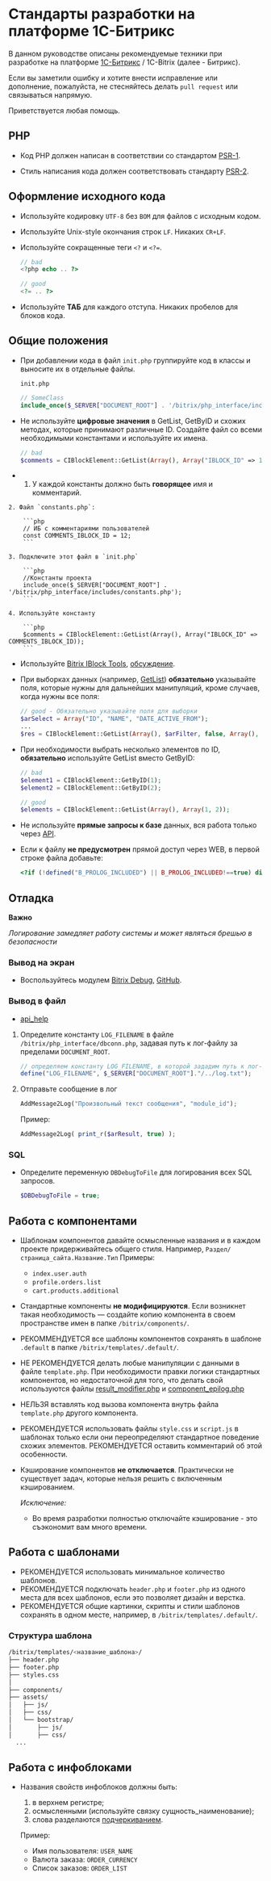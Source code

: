 # Стандарты разработки на платформе 1С-Битрикс

В данном руководстве описаны рекомендуемые техники при разработке на платформе [1С-Битрикс](http://www.1c-bitrix.ru/) / 1C-Bitrix (далее - Битрикс).

Если вы заметили ошибку и хотите внести исправление или дополнение, пожалуйста, не стесняйтесь делать `pull request` или связываться напрямую.

Приветствуется любая помощь.

## PHP

* Код PHP должен написан в соответствии со стандартом [PSR-1](https://github.com/php-fig/fig-standards/blob/master/accepted/PSR-1-basic-coding-standard.md).

* Стиль написания кода должен соответствовать стандарту [PSR-2](https://github.com/php-fig/fig-standards/blob/master/accepted/PSR-2-coding-style-guide.md).

## Оформление исходного кода

- Используйте кодировку `UTF-8` без `BOM` для файлов с исходным кодом.
- Используйте Unix-style окончания строк `LF`. Никаких `CR+LF`.
- Используйте сокращенные теги `<?` и `<?=`.
 
    ```php
    // bad
    <?php echo .. ?>

    // good
    <?= .. ?>
    ```

- Используйте **ТАБ** для каждого отступа. Никаких пробелов для блоков кода.

## Общие положения

- При добавлении кода в файл `init.php` группируйте код в классы и выносите их в отдельные файлы.
 
    `init.php`
    ```php
    // SomeClass
    include_once($_SERVER["DOCUMENT_ROOT"] . '/bitrix/php_interface/includes/some_class.php');
    ```
- Не используйте **цифровые значения** в GetList, GetByID и схожих методах, которые принимают различные ID. Создайте файл со всеми необходимыми константами и используйте их имена. 

    ```php
    // bad
    $comments = CIBlockElement::GetList(Array(), Array("IBLOCK_ID" => 12));
    ```

*    1. У каждой константы должно быть **говорящее** имя и комментарий.

    2. Файл `constants.php`:

        ```php
        // ИБ с комментариями пользователей
        const COMMENTS_IBLOCK_ID = 12;
        ```
        
    3. Подключите этот файл в `init.php`
        
        ```php
        //Константы проекта
        include_once($_SERVER["DOCUMENT_ROOT"] . '/bitrix/php_interface/includes/constants.php');
        ```
        
    4. Используйте константу
        
        ```php
        $comments = CIBlockElement::GetList(Array(), Array("IBLOCK_ID" => COMMENTS_IBLOCK_ID));
        ```

- Используйте [Bitrix IBlock Tools](https://github.com/xescoder/bitrix-iblock-tools), [обсуждение](http://habrahabr.ru/post/185080/).
- При выборках данных (например, [GetList](http://dev.1c-bitrix.ru/api_help/iblock/classes/ciblockelement/getlist.php)) **обязательно** указывайте поля, которые нужны для дальнейших манипуляций, кроме случаев, когда нужны все поля:

    ```php
    // good - Обязательно указывайте поля для выборки
    $arSelect = Array("ID", "NAME", "DATE_ACTIVE_FROM");
    ...
    $res = CIBlockElement::GetList(Array(), $arFilter, false, Array(), $arSelect);
    ```
- При необходимости выбрать несколько элементов по ID, **обязательно** используйте GetList вместо GetByID:

    ```php
    // bad
    $element1 = CIBlockElement::GetByID(1);
    $element2 = CIBlockElement::GetByID(2);

    // good
    $elements = CIBlockElement::GetList(Array(), Array(1, 2));
    ```
- Не используйте **прямые запросы к базе** данных, вся работа только через [API](http://dev.1c-bitrix.ru/api_help/).
- Если к файлу **не предусмотрен** прямой доступ через WEB, в первой строке файла добавьте:

    ```php
    <?if (!defined("B_PROLOG_INCLUDED") || B_PROLOG_INCLUDED!==true) die();?>
    ```

## Отладка

**Важно**

  *Логирование замедляет работу системы и может являться брешью в безопасности*

### Вывод на экран

* Воспользуйтесь модулем [Bitrix Debug](http://marketplace.1c-bitrix.ru/solutions/scrollup.bxd/), [GitHub](https://github.com/ancorp/bitrix-debug).

### Вывод в файл

* [api_help](http://dev.1c-bitrix.ru/api_help/main/functions/debug/index.php)

1. Определите константу `LOG_FILENAME` в файле `/bitrix/php_interface/dbconn.php`, задавая путь к лог-файлу за пределами `DOCUMENT_ROOT`.

    ```php
    // определяем константу LOG_FILENAME, в которой зададим путь к лог-файлу
    define("LOG_FILENAME", $_SERVER["DOCUMENT_ROOT"]."/../log.txt");
    ```

2. Отправьте сообщение в лог
    
    ```php
    AddMessage2Log("Произвольный текст сообщения", "module_id");
    ```

    Пример:

    ```php
    AddMessage2Log( print_r($arResult, true) );
    ```

### SQL

* Определите переменную `DBDebugToFile` для логирования всех SQL запросов.

    ```php
    $DBDebugToFile = true;
    ```

## Работа с компонентами

- Шаблонам компонентов давайте осмысленные названия и в каждом проекте придерживайтесь общего стиля. Например, `Раздел/страница_сайта.Название.Тип`
Примеры:
 	- `index.user.auth`
	- `profile.orders.list`
 	- `cart.products.additional`
- Стандартные компоненты **не модифицируются**. Если возникнет такая необходимость — создайте копию компонента в своем пространстве имен в папке `/bitrix/components/`.
- РЕКОММЕНДУЕТСЯ все шаблоны компонентов сохранять в шаблоне `.default` в папке `/bitrix/templates/.default/`.
- НЕ РЕКОМЕНДУЕТСЯ делать любые манипуляции с данными в файле `template.php`. При необходимости правки логики стандартных компонентов, но недостаточной для того, что делать свой используются файлы [result_modifier.php](http://dev.1c-bitrix.ru/learning/course/index.php?COURSE_ID=43&LESSON_ID=2830&LESSON_PATH=3913.4565.2830) и [component_epilog.php](http://dev.1c-bitrix.ru/learning/course/index.php?COURSE_ID=43&LESSON_ID=2975&LESSON_PATH=3913.4565.2975)
- НЕЛЬЗЯ вставлять код вызова компонента внутрь файла `template.php` другого компонента.
- РЕКОМЕНДУЕТСЯ использовать файлы `style.css` и `script.js` в шаблонах только если они переопределяют стандартное поведение схожих элементов. РЕКОМЕНДУЕТСЯ оставить комментарий об этой особенности.
- Кэширование компонентов **не отключается**. Практически не существует задач, которые нельзя решить с включенным кэшированием.
  
    *Исключение:*

    - Во время разработки полностью отключайте кэширование - это съэкономит вам много времени. 

## Работа с шаблонами

- РЕКОМЕНДУЕТСЯ использовать минимальное количество шаблонов.
- РЕКОМЕНДУЕТСЯ подключать `header.php` и `footer.php` из одного места для всех шаблонов, если это позволяет дизайн и верстка.
- РЕКОМЕНДУЕТСЯ общие картинки, скрипты и стили шаблонов сохранять в одном месте, например, в `/bitrix/templates/.default/`.

### Структура шаблона

```bash
/bitrix/templates/<название_шаблона>/
├── header.php
├── footer.php
├── styles.css
│
├── components/
├── assets/
│   ├── js/
│   ├── css/
│   └── bootstrap/
│       ├── js/
│       ├── css/
  ...
```

## Работа с инфоблоками

- Названия свойств инфоблоков должны быть:
    1. в верхнем регистре;
    2. осмысленными (используйте связку сущность_наименование);
    3. слова разделаются [подчеркиванием](http://ru.wikipedia.org/wiki/%D0%9F%D0%BE%D0%B4%D1%87%D1%91%D1%80%D0%BA%D0%B8%D0%B2%D0%B0%D0%BD%D0%B8%D0%B5).
  
    Пример:

    - Имя пользователя: `USER_NAME`
    - Валюта заказа: `ORDER_CURRENCY`
    - Список заказов: `ORDER_LIST`
